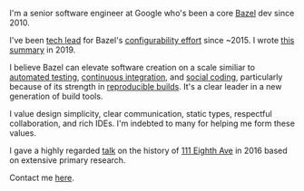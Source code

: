 I'm a senior software engineer at Google who's been a core [Bazel](https://www.bazel.build/) dev since 2010.

I've been [tech lead](https://www.patkua.com/blog/the-definition-of-a-tech-lead/) for Bazel's [configurability effort](https://bazel.build/roadmaps/configuration.html) since ~2015. I wrote [this summary](https://blog.bazel.build/2019/02/11/configurable-builds-part-1.html) in 2019.

I believe Bazel can elevate software creation on a scale similiar to [automated testing](https://martinfowler.com/articles/practical-test-pyramid.html?ref=hackernoon.com#TheImportanceOftestAutomation), [continuous integration](https://www.martinfowler.com/articles/continuousIntegration.html), and [social coding](https://www.ibm.com/garage/method/practices/culture/practice_social_coding/), particularly because of its strength in [reproducible builds](https://en.wikipedia.org/wiki/Reproducible_builds). It's a clear leader in a new generation of build tools.

I value design simplicity, clear communication, static types, respectful collaboration, and rich IDEs. I'm indebted to many for helping me form these values.

I gave a highly regarded [talk](https://www.youtube.com/watch?v=fVx59XOZtSA) on the history of [111 Eighth Ave](https://en.wikipedia.org/wiki/111_Eighth_Avenue) in 2016 based on extensive primary research.

Contact me [here](https://github.com/gregestren/gregestren/discussions).
